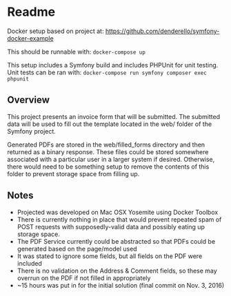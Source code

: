 # Readme
Docker setup based on project at: https://github.com/denderello/symfony-docker-example

This should be runnable with:
  ```docker-compose up```

This setup includes a Symfony build and includes PHPUnit for unit testing.
Unit tests can be ran with:
  ```docker-compose run symfony composer exec phpunit```

 ## Overview
 This project presents an invoice form that will be submitted.  The submitted data will be used to fill out the template located in the web/ folder of the Symfony project.

Generated PDFs are stored in the web/filled_forms directory and then returned as a binary response.  These files could be stored somewhere associated with a particular user in a larger system if desired.  Otherwise, there would need to be something setup to remove the contents of this folder to prevent storage space from filling up.

## Notes
* Projected was developed on Mac OSX Yosemite using Docker Toolbox
* There is currently nothing in place that would prevent repeated spam of POST requests with supposedly-valid data and possibly eating up storage space.
* The PDF Service currently could be abstracted so that PDFs could be generated based on the page/model used
* It was stated to ignore some fields, but all fields on the PDF were included
* There is no validation on the Address & Comment fields, so these may overrun on the PDF if not filled in appropriately
* ~15 hours was put in for the initial solution (final commit on Nov. 3, 2016)
